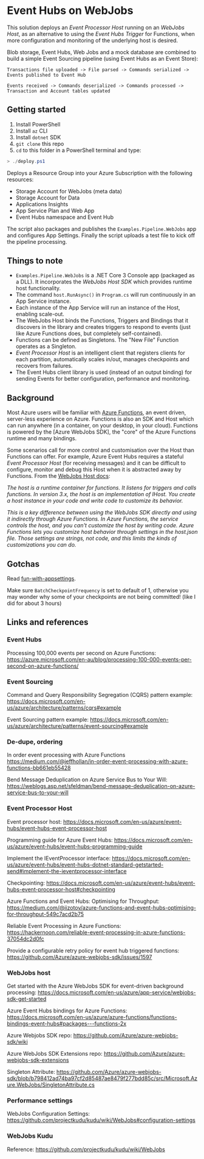 # Event Hubs on WebJobs

This solution deploys an _Event Processor Host_ running on an _WebJobs Host_, as an alternative to
using the _Event Hubs Trigger_ for Functions, when more configuration and monitoring of the underlying
host is desired.

Blob storage, Event Hubs, Web Jobs and a mock database are combined to build a simple Event Sourcing
pipeline (using Event Hubs as an Event Store):

    Transactions file uploaded -> File parsed -> Commands serialized -> Events published to Event Hub

    Events received -> Commands deserialized -> Commands processed -> Transaction and Account tables updated

## Getting started

1. Install PowerShell
1. Install `az` CLI
1. Install `dotnet` SDK
1. `git clone` this repo
1. `cd` to this folder in a PowerShell terminal and type:

```powershell
> ./deploy.ps1
```

Deploys a Resource Group into your Azure Subscription with the following resources:

* Storage Account for WebJobs (meta data)
* Storage Account for Data
* Applications Insights
* App Service Plan and Web App
* Event Hubs namespace and Event Hub

The script also packages and publishes the `Examples.Pipeline.WebJobs` app and configures App Settings.
Finally the script uploads a test file to kick off the pipeline processing.

## Things to note

* `Examples.Pipeline.WebJobs` is a .NET Core 3 Console app (packaged as a DLL). It incorporates the
  _WebJobs Host SDK_ which provides runtime host functionality.
* The command `host.RunAsync()` in `Program.cs` will run continuously in an App Service instance. 
* Each instance of the App Service will run an instance of the Host, enabling scale-out.
* The WebJobs Host binds the Functions, Triggers and Bindings that it discovers in the library and creates
  triggers to respond to events (just like Azure Functions does, but completely self-contained).
* Functions can be defined as Singletons. The "New File" Function operates as a Singleton.
* _Event Processor Host_ is an intelligent client that registers clients for each partition, automatically
  scales in/out, manages checkpoints and recovers from failures.
* The Event Hubs client library is used (instead of an output binding) for sending Events for better configuration, performance and
  monitoring. 

## Background

Most Azure users will be familiar with [Azure Functions], an event driven, server-less experience on
Azure. Functions is also an SDK and Host which can run anywhere (in a container, on your desktop, in
your cloud). Functions is powered by the [Azure WebJobs SDK], the "core" of the Azure Functions runtime 
and many bindings.

Some scenarios call for more control and customisation over the Host than Functions can offer. For example,
Azure Event Hubs requires a stateful _Event Processor Host_ (for receiving messages) and it can be difficult
to configure, monitor and debug this Host when it is abstracted away by Functions. From the [WebJobs
Host docs]: 

_The host is a runtime container for functions. It listens for triggers and calls functions. In version 3.x, the host is an implementation of IHost. You create a host instance in your code and write code to customize its behavior._

_This is a key difference between using the WebJobs SDK directly and using it indirectly through Azure Functions. In Azure Functions, the service controls the host, and you can't customize the host by writing code. Azure Functions lets you customize host behavior through settings in the host.json file. Those settings are strings, not code, and this limits the kinds of customizations you can do._

## Gotchas

Read [fun-with-appsettings](/docs/fun-with-appsettings.md).

Make sure `BatchCheckpointFrequency` is set to default of 1, otherwise you may wonder why some of your
checkpoints are not being committed! (like I did for about 3 hours)

## Links and references

### Event Hubs

Processing 100,000 events per second on Azure Functions: <https://azure.microsoft.com/en-au/blog/processing-100-000-events-per-second-on-azure-functions/>

### Event Sourcing

Command and Query Responsibility Segregation (CQRS) pattern example: <https://docs.microsoft.com/en-us/azure/architecture/patterns/cqrs#example>

Event Sourcing pattern example: <https://docs.microsoft.com/en-us/azure/architecture/patterns/event-sourcing#example>

### De-dupe, ordering

In order event processing with Azure Functions <https://medium.com/@jeffhollan/in-order-event-processing-with-azure-functions-bb661eb55428>

Bend Message Deduplication on Azure Service Bus to Your Will: <https://weblogs.asp.net/sfeldman/bend-message-deduplication-on-azure-service-bus-to-your-will>

### Event Processor Host

Event processor host: <https://docs.microsoft.com/en-us/azure/event-hubs/event-hubs-event-processor-host>

Programming guide for Azure Event Hubs: <https://docs.microsoft.com/en-us/azure/event-hubs/event-hubs-programming-guide>

Implement the IEventProcessor interface: <https://docs.microsoft.com/en-us/azure/event-hubs/event-hubs-dotnet-standard-getstarted-send#implement-the-ieventprocessor-interface>

Checkpointing: <https://docs.microsoft.com/en-us/azure/event-hubs/event-hubs-event-processor-host#checkpointing>

Azure Functions and Event Hubs: Optimising for Throughput: <https://medium.com/@iizotov/azure-functions-and-event-hubs-optimising-for-throughput-549c7acd2b75>

Reliable Event Processing in Azure Functions: <https://hackernoon.com/reliable-event-processing-in-azure-functions-37054dc2d0fc>

Provide a configurable retry policy for event hub triggered functions: <https://github.com/Azure/azure-webjobs-sdk/issues/1597>

### WebJobs host

Get started with the Azure WebJobs SDK for event-driven background processing: <https://docs.microsoft.com/en-us/azure/app-service/webjobs-sdk-get-started>

Azure Event Hubs bindings for Azure Functions: <https://docs.microsoft.com/en-us/azure/azure-functions/functions-bindings-event-hubs#packages---functions-2x>

Azure Webjobs SDK repo: <https://github.com/Azure/azure-webjobs-sdk/wiki>

Azure WebJobs SDK Extensions repo: <https://github.com/Azure/azure-webjobs-sdk-extensions>

Singleton Attribute: <https://github.com/Azure/azure-webjobs-sdk/blob/b798412ad74ba97cf2d85487ae8479f277bdd85c/src/Microsoft.Azure.WebJobs/SingletonAttribute.cs>

### Performance settings

WebJobs Configuration Settings: <https://github.com/projectkudu/kudu/wiki/WebJobs#configuration-settings>

### WebJobs Kudu

Reference: <https://github.com/projectkudu/kudu/wiki/WebJobs>

[WebJobs Host docs]:(https://docs.microsoft.com/en-us/azure/app-service/webjobs-sdk-how-to#webjobs-host)
[Azure Functions]: https://github.com/Azure/Azure-Functions
